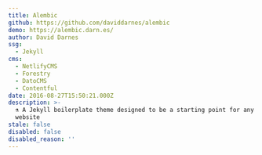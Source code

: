 ```yaml
---
title: Alembic
github: https://github.com/daviddarnes/alembic
demo: https://alembic.darn.es/
author: David Darnes
ssg:
  - Jekyll
cms:
  - NetlifyCMS
  - Forestry
  - DatoCMS
  - Contentful
date: 2016-08-27T15:50:21.000Z
description: >-
  ⚗️ A Jekyll boilerplate theme designed to be a starting point for any Jekyll
  website
stale: false
disabled: false
disabled_reason: ''
---
```

